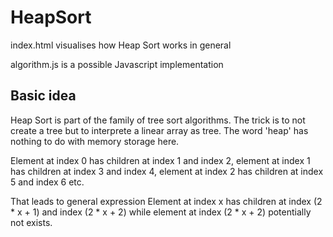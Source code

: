 # HeapSort

index.html visualises how Heap Sort works in general

algorithm.js is a possible Javascript implementation

## Basic idea
Heap Sort is part of the family of tree sort algorithms.
The trick is to not create a tree but to interprete a linear array as tree.
The word 'heap' has nothing to do with memory storage here.

Element at index 0 has children at index 1 and index 2,
element at index 1 has children at index 3 and index 4,
element at index 2 has children at index 5 and index 6 etc.

That leads to general expression
    Element at index x has children at index (2 * x + 1) and index (2 * x + 2)
while element at index (2 * x + 2) potentially not exists.
